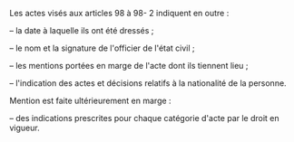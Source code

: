Les actes visés aux articles 98 à 98- 2 indiquent en outre :

– la date à laquelle ils ont été dressés ;

– le nom et la signature de l'officier de l'état civil ;

– les mentions portées en marge de l'acte dont ils tiennent lieu ;

– l'indication des actes et décisions relatifs à la nationalité de la personne.

Mention est faite ultérieurement en marge :

– des indications prescrites pour chaque catégorie d'acte par le droit en vigueur.
